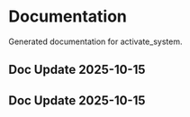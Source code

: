 # Documentation

Generated documentation for activate_system.

## Doc Update 2025-10-15

## Doc Update 2025-10-15
